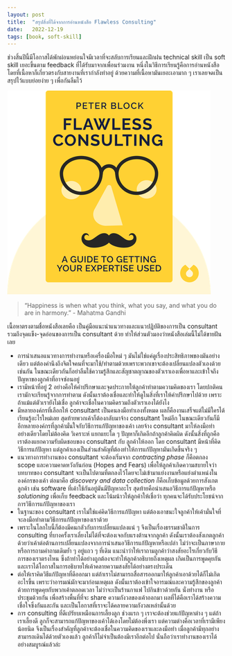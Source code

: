 ```yaml
---
layout: post
title:  "สรุปสิ่งที่ได้จากการอ่านหนังสือ Flawless Consulting"
date:   2022-12-19
tags: [book, soft-skill]
---
```


ช่วงสิ้นปีนี้มีโอกาสได้พักผ่อนหย่อนใจมีเวลาที่จะสลับการเรียนและฝึกฝน technical skill เป็น soft skill เยอะขึ้นตาม feedback ที่ได้รับมาจากเพื่อนร่วมงาน หนึ่งในวิธีการเรียนรู้คือการอ่านหนังสือโดยที่เนื้อหาก็เกี่ยวตรงกับสายงานที่เรากำลังทำอยู่ ด้วยความที่เนื้อหามันเยอะเอามาก ๆ เราเลยจดเป็นสรุปไว้แบบย่อยง่าย ๆ เพื่อกันลืมไว้  

![Flawless Consulting](/assets/2022-12-19-flawless-consulting.webp)

> “Happiness is when what you think, what you say, and what you do are in harmony.” - Mahatma Gandhi

เนื้อหาตรงตามชื่อหนังสือเลยคือ เป็นคู่มือแนะนำแนวทางและแนวปฏิบัติของการเป็น consultant รวมถึงจุดแข็ง-จุดอ่อนของการเป็น consultant ด้วย ทำให้ส่วนตัวมองว่าหนังสือเล่มนี้ไม่ได้ขายฝันเลย

- การนำเสนอแนวทางการทำงานหรือเครื่องมือใหม่ ๆ มันไม่ใช่แค่ดูเรื่องประสิทธิภาพของมันอย่างเดียว แต่ต้องคำนึงถึงจิตใจคนที่จะมาใช้/ทำตามด้วยเพราะพวกเขาจะต้องเปลี่ยนแปลงตัวเองด้วยเช่นกัน ในขณะเดียวกันก็อย่าลืมใช้ความรู้สึกและสัญชาตญาณของตัวเราเองเพื่อหาและเข้าใจถึงปัญหาของลูกค้าที่อาจซ่อนอยู่
- เรามีหน้าที่อยู่ 2 อย่างคือให้คำปรึกษาและจุดประกายให้ลูกค้าทำตามความคิดของเรา โดยปกติคนเรามักจะเรียนรู้จากการทำตาม ดังนั้นเราต้องเชื่อและทำให้ดูในสิ่งที่เราให้คำปรึกษาไปด้วย เพราะถ้าแม้แต่ตัวเรายังไม่เชื่อ ลูกค้าจะเชื่อในความคิดรวมถึงตัวเราเองได้ยังไง
- มีหลายองค์กรที่เลือกให้ consultant เป็นคนลงมือทำเองทั้งหมด ผลก็คืองานเสร็จแต่ไม่มีใครได้เรียนรู้อะไรใหม่เลย สุดท้ายพวกเค้าก็ต้องกลับมาจ้าง consultant ใหม่อีก ในขณะเดียวกันก็มีอีกหลายองค์กรที่ลูกค้ามั่นใจกับวิธีการแก้ปัญหาของเค้า เลยจ้าง consultant มาให้ลงมือทำอย่างเดียวโดยไม่ต้องคิด วิเคราะห์ แยกแยะใด ๆ ปัญหาก็เกิดอีกถ้าลูกค้าคิดผิด ดังนั้นสิ่งที่ถูกคือเราต้องแยกความรับผิดชอบของ consultant กับ ลูกค้าให้ออก โดย consultant มีหน้าที่คิดวิธีการแก้ปัญหา แต่ลูกค้าเองเป็นส่วนสำคัญที่ต้องทำให้การแก้ปัญหามันเกิดขึ้นจริง ๆ
- แนวทางการทำงานของ consultant จะต้องเริ่มจาก *contracting phase* ก็คือตกลง scope และความคาดหวังกันก่อน (Hopes and Fears) เพื่อให้ลูกค้าเกิดความสบายใจว่า บทบาทของ consultant จะเป็นไปตามที่ตกลงไว้โดยจะไม่เข้ามาแย่งงานหรือแย่งตำแหน่งในองค์กรของเค้า ต่อมาคือ *discovery and data collection* ก็คือเก็บข้อมูลด้วยการสังเกตลูกค้า เช่น software ที่เค้าใช้กันอยู่มันมีปัญหาอะไร สุดท้ายคือนำเสนอวิธีการแก้ปัญหาหรือ *solutioning* เพื่อเก็บ feedback และโน้มน้าวให้ลูกค้าให้เชื่อว่า ทุกคนจะได้รับประโยชน์จากการวิธีการแก้ปัญหาของเรา
- ในฐานะของ consultant เราไม่ใช่แค่คิดวิธีการแก้ปัญหา แต่ต้องเอาชนะใจลูกค้าให้เค้ามั่นใจที่จะลงมือทำตามวิธีการแก้ปัญหาของเราด้วย
- เพราะในโลกใบนี้ก็ต้องมีคนกลัวกับการเปลี่ยนแปลงแน่ ๆ จึงเป็นเรื่องธรรมชาติในการ consulting ที่บางครั้งเราเลี่ยงไม่ได้ที่จะต้องเจอกับแรงต้านจากลูกค้า ดังนั้นเราต้องสังเกตลูกค้าด้วยว่าเค้าต่อต้านการเปลี่ยนแปลงจากการนำเสนอวิธีการแก้ปัญหาหรือเปล่า ไม่ว่าจะเป็นภาษากายหรือการถามคำถามเดิมย้ำ ๆ อยู่แถว ๆ ที่เดิม แนะนำว่าให้เราถามลูกค้าว่าสงสัยอะไรเกี่ยวกับวิธีการของเราตรงไหน ซึ่งถ้าทำได้อย่างถูกต้องจะทำให้ลูกค้าอธิบายถึงเหตุผล เกิดเป็นการพูดคุยกันและเราได้โอกาสในการอธิบายให้เค้าคลายความสงสัยได้อย่างตรงประเด็น
- ต่อให้เราคิดวิธีแก้ปัญหาที่ดีออกมา แต่ถ้าเราไม่สามารถสื่อสารออกมาให้ลูกค้าเอาด้วยได้ก็ไม่เกิดอะไรขึ้น เพราะว่าอารมณ์มักจะมาก่อนเหตุผล ดังนั้นเราต้องเข้าใจอารมณ์และความรู้สึกของลูกค้าด้วยการพูดคุยกับพวกเค้าตลอดเวลา ไม่ว่าจะเป็นร้านกาแฟ ไปกินข้าวด้วยกัน นั่งทำงาน หรือประชุมด้วยกัน เพื่อสร้างพื้นที่ที่จะ share ความกังวลของเค้าออกมา ผลที่ได้คือเราได้สร้างความเชื่อใจซึ่งกันและกัน และเป็นโอกาสที่เราจะได้คลายความกังวลเหล่านั้นด้วย
- การ consulting ที่ดีเปรัยบเหมือนการเลี้ยงลูก ช่วงแรก ๆ เราจะต้องช่วยแก้ปัญหาต่าง ๆ แต่ถ้าเราเลี้ยงดี ลูกก็จะสามารถแก้ปัญหาของเค้าได้เองโดยไม่ต้องพึ่งเรา แต่ความต่างคือเวลาที่เรามีเพียงน้อยนิด จึงเป็นเรื่องสำคัญที่ลูกค้าจะต้องเชื่อในความคิดของเราและลงมือทำ เมื่อลูกค้ามีทุกอย่างสามารถเดินได้ด้วยตัวเองแล้ว ลูกค้าก็ไม่จำเป็นต้องมีเราอีกต่อไป นั่นถือว่าเราทำงานของเราได้อย่างสมบูรณ์แล้วล่ะ